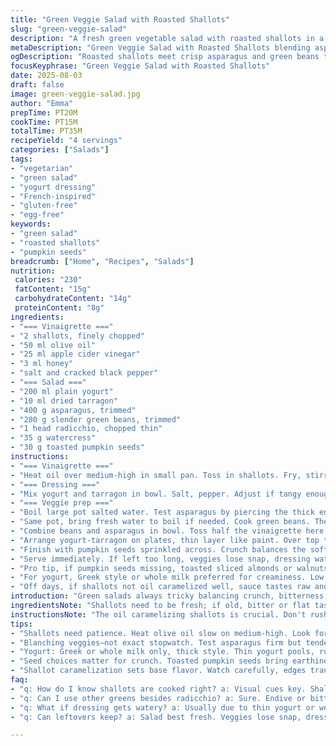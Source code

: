 ```yaml
---
title: "Green Veggie Salad with Roasted Shallots"
slug: "green-veggie-salad"
description: "A fresh green vegetable salad with roasted shallots in a tangy vinaigrette combined with a creamy herb yogurt dressing. Uses asparagus and green beans blanched just right; endive replaced by radicchio for bitterness. Toasted pumpkin seeds take the almond place, adding crunch and earthiness. Layers flavors and textures. Practical, adaptable, shifts times slightly for better control. Focus on sensory cues to nail doneness. Dairy-based, vegetarian, gluten and egg free."
metaDescription: "Green Veggie Salad with Roasted Shallots blending asparagus, green beans, radicchio, and creamy herb yogurt dressing; crunch from toasted pumpkin seeds. Fresh, layered flavors with balanced bitterness and tang."
ogDescription: "Roasted shallots meet crisp asparagus and green beans tossed with radicchio and creamy yogurt dressing. Pumpkin seeds add crunch and earthiness; fresh, bold veggie layers."
focusKeyphrase: "Green Veggie Salad with Roasted Shallots"
date: 2025-08-03
draft: false
image: green-veggie-salad.jpg
author: "Emma"
prepTime: PT20M
cookTime: PT15M
totalTime: PT35M
recipeYield: "4 servings"
categories: ["Salads"]
tags:
- "vegetarian"
- "green salad"
- "yogurt dressing"
- "French-inspired"
- "gluten-free"
- "egg-free"
keywords:
- "green salad"
- "roasted shallots"
- "pumpkin seeds"
breadcrumb: ["Home", "Recipes", "Salads"]
nutrition: 
 calories: "230"
 fatContent: "15g"
 carbohydrateContent: "14g"
 proteinContent: "8g"
ingredients:
- "=== Vinaigrette ==="
- "2 shallots, finely chopped"
- "50 ml olive oil"
- "25 ml apple cider vinegar"
- "3 ml honey"
- "salt and cracked black pepper"
- "=== Salad ==="
- "200 ml plain yogurt"
- "10 ml dried tarragon"
- "400 g asparagus, trimmed"
- "280 g slender green beans, trimmed"
- "1 head radicchio, chopped thin"
- "35 g watercress"
- "30 g toasted pumpkin seeds"
instructions:
- "=== Vinaigrette ==="
- "Heat oil over medium-high in small pan. Toss in shallots. Fry, stirring occasionally, until deep golden, almost caramelized. Don’t burn. Smells nutty and sharp. Remove from heat. Add vinegar and honey. Return pan to flame just long enough to bubble up—about 8 seconds. Remove promptly. Season with salt and pepper. Let cool slightly."
- "=== Dressing ==="
- "Mix yogurt and tarragon in bowl. Salt, pepper. Adjust if tangy enough. Set aside."
- "=== Veggie prep ==="
- "Boil large pot salted water. Test asparagus by piercing the thick end with fork. Want firm-tender, not limp. Usually about 2-3 minutes depending on thickness. Immediately plunge into ice bath to halt cooking. Shocks color bright. Drain and pat dry. Chop asparagus into 3 equal parts."
- "Same pot, bring fresh water to boil if needed. Cook green beans. They're thin so 3-4 minutes max. Should yield crisp snap when bitten. Ice bath again, drain thoroughly."
- "Combine beans and asparagus in bowl. Toss half the vinaigrette here. Salt and pepper. Toss gently but thoroughly."
- "Arrange yogurt-tarragon on plates, thin layer like paint. Over top the dressed veggies, then scatter radicchio and watercress. Drizzle remaining vinaigrette over all."
- "Finish with pumpkin seeds sprinkled across. Crunch balances the softer greens. Those seeds have a mild earthiness, nice twist from almonds."
- "Serve immediately. If left too long, veggies lose snap, dressing waters down."
- "Pro tip, if pumpkin seeds missing, toasted sliced almonds or walnuts work fine. If no radicchio, endive or bitter chicory fine substitutes but adjust amount to taste."
- "For yogurt, Greek style or whole milk preferred for creaminess. Low fat can be too thin, may thin with spoon of mayo or sour cream if needed."
- "Off days, if shallots not oil caramelized well, sauce tastes raw and harsh. Watch color more than time. They should be soft, golden, slightly crispy at edges—bell-like aroma. Don't rush. That step sets base flavor."
introduction: "Green salads always tricky balancing crunch, bitterness, creaminess, tang. Tried versions with raw shallots—too sharp, overshadow veggies. Roasting brings fat and caramel notes, mellows sharpness. Must not skip oil frying or vinegar step—it cuts richness, brightens. The veggie timing? Trust hands and eyes, not stopwatch. Overcooked green beans flop, lose freshness. Radicchio in place of endive adds interesting bitter punch, something less common but worth it. Watercress for peppery notes, balances creamy yogurt dressing. Not your lame plate of greens—this hits texture and flavor layers hard. Toasted seeds swap for almonds because nuts get expensive here, and pumpkin seeds bring nutty flavor but different crunch profile. Learned quick: yogurt thickness matters—too thin and dressing pools. Sometimes add pinch of mayo or sour cream for hold. Real kitchen talk—not fancy restaurant fluff. Flavor sharpens with patience, layering, and knowing when to stop cooking."
ingredientsNote: "Shallots need to be fresh; if old, bitter or flat taste. Olive oil quality changes everything here—cheap oils turn shallots bitter. Apple cider vinegar gives a more mellow acidity than white vinegar; balsamic would make too sweet here. Honey replaces sugar to add subtle floral notes. Yogurt should be thick—Greek, whole milk preferred. Tarragon dried, gently crushed, not powdered; fresh tarragon if available works but reduce quantity to avoid herbal sharpness. Asparagus thick or thin all good; adjust cooking time accordingly. Beans—haricots verts preferred, but regular green beans work if thinly trimmed. Radicchio brings bitterness balancing rich yogurt; endive can substitute but milder. Watercress peppery, fresh; arugula can replace in pinch but flavor shifts. Toasted pumpkin seeds used instead of almonds—easier, less allergy prone, earthy. If nuts or seeds unavailable, sunflower seeds toasted also work. Salt and pepper quantities personal—season in stages to taste."
instructionsNote: "The oil caramelizing shallots is crucial. Don't rush—shallots cooked too quickly burn, taste acrid. Wait for color changes carefully—golden, translucent edges crisp up, small bubbles form. Vinegar and honey added while hot pour liquid sheen over shallots, helps meld sharpness and sweetness. Yogurt blended with dried tarragon is simple but aromatic—salt to taste before plating. Blanching vegetables perfect done when fork slips in but still offers resistance. Ice bath immediately stops cooking, preserves bright green hues and bite. Draining well prevents dressings from getting watery. Tossing half vinaigrette in veggies seasons more evenly—prevents later overdressing or mush. Laying yogurt first on plate anchors salad; layering ingredients creates contrast visually and texturally. Sprinkle seeds last to keep crunch intact. Serve promptly—letting salad sit causes liquid release, sogginess. Watch timing but primarily rely on visual and touch cues. Season effect evolves during plating; adjust carefully as you go."
tips:
- "Shallots need patience. Heat olive oil slow on medium-high. Look for edges going translucent with tiny bubble forming. Color shifts from pale to golden, lightly crispy edges smell sweet-nutty. Don’t rush to caramelize or they turn bitter. Vinegar-honey splash happens off heat briefly then back quick to bubble—8 seconds tops. Pull immediately or sharp harsh notes linger."
- "Blanching veggies—not exact stopwatch. Test asparagus firm but tender by piercing thick end with fork. Takes 2-3 minutes depending thickness. Green beans thin, 3-4 max, want crisp snap. Ice bath mandatory. Stops carryover cooking, locks bright green. Pat dry well or dressing waters down. Toss vinaigrette into half veggies for seasoning balance, prevents over-sogginess after plating."
- "Yogurt: Greek or whole milk only, thick style. Thin yogurt pools, ruins texture. Tarragon dried, gently crushed avoids herbal bite. Fresh tarragon needs cut back to avoid sharp green notes. Stir salt and pepper into yogurt mix before plating; layering flavors here, make each element stand apart visually and texturally."
- "Seed choices matter for crunch. Toasted pumpkin seeds bring earthiness without overpowering. Almonds imply sweetness, walnuts heavier. If nuts unavailable, quickly toasted sunflower seeds work. Sprinkle last to keep crunch intact. Pumpkin seeds different texture than almonds, lighter, less dense but some bitter notes."
- "Shallot caramelization sets base flavor. Watch carefully, edges translucent then edges crisp lightly, small bubbles appear on shallots, hint of bell-like aroma. Raw sharpness replaced by mellow fat notes. Miss timing and sauce tastes flat or harsh. Layer flavors patiently; don’t rush this step. Color more reliable than time."
faq:
- "q: How do I know shallots are cooked right? a: Visual cues key. Shallots turn golden with slightly crispy edges; smell nutty, sweet not burnt. Small bubbles on shallots. Soft but hold shape. Too fast heat burns, taste harsh. Don’t trust timer alone. Look, smell, feel."
- "q: Can I use other greens besides radicchio? a: Sure. Endive or bitter chicory swap well but adjust amount for bitterness impact. Watercress can be subbed with arugula, though peppery notes shift flavor balance. Leaf textures differ; thinner or tougher greens shift mouthfeel. Experiment but taste as you go."
- "q: What if dressing gets watery? a: Usually due to thin yogurt or wet veggies. Use thick Greek or whole milk yogurt only; low fat runs too thin. Pat veggies dry after ice bath, drain well. Toss vinaigrette in half veggies, not all at once. If needed, add pinch mayo or sour cream for holding dressing texture."
- "q: Can leftovers keep? a: Salad best fresh. Veggies lose snap, dressing waters down fast. Store separated if possible. Pump seeds lose crunch quickly; add fresh when serving again. Yogurt dressing can sit 1-2 days refrigerated but salad assembly after thawing or chilling improves results a lot."

---
```

